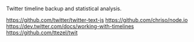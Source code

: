 Twitter timeline backup and statistical analysis.

https://github.com/twitter/twitter-text-js
https://github.com/chriso/node.io
https://dev.twitter.com/docs/working-with-timelines
https://github.com/ttezel/twit